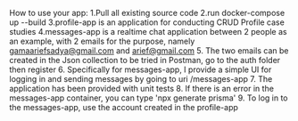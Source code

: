 How to use your app:
1.Pull all existing source code
2.run docker-compose up --build
3.profile-app is an application for conducting CRUD Profile case studies
4.messages-app is a realtime chat application between 2 people as an example, with 2 emails for the purpose, namely gamaariefsadya@gmail.com and arief@gmail.com
5. The two emails can be created in the Json collection to be tried in Postman, go to the auth folder then register
6. Specifically for messages-app, I provide a simple UI for logging in and sending messages by going to uri /messages-app
7. The application has been provided with unit tests
8. If there is an error in the messages-app container, you can type 'npx generate prisma'
9. To log in to the messages-app, use the account created in the profile-app
